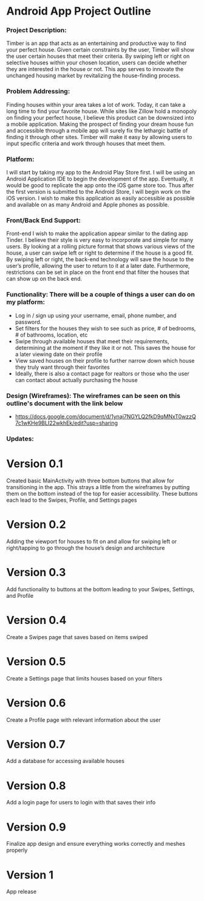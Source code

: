 
# Android App Project Outline
### **Project Description**: 
Timber is an app that acts as an entertaining and productive way to find your perfect house. Given certain constraints by the user, Timber will show the user certain houses that meet their criteria. By swiping left or right on selective houses within your chosen location, users can decide whether they are interested in the house or not. This app serves to innovate the unchanged housing market by revitalizing the house-finding process.

### **Problem Addressing**: 
Finding houses within your area takes a lot of work. Today, it can take a long time to find your favorite house. While sites like Zillow hold a monopoly on finding your perfect house, I believe this product can be downsized into a mobile application. Making the prospect of finding your dream house fun and accessible through a mobile app will surely fix the lethargic battle of finding it through other sites. Timber will make it easy by allowing users to input specific criteria and work through houses that meet them. 

### **Platform**: 
I will start by taking my app to the Android Play Store first. I will be using an Android Application IDE to begin the development of the app. Eventually, it would be good to replicate the app onto the iOS game store too. Thus after the first version is submitted to the Android Store, I will begin work on the iOS version. I wish to make this application as easily accessible as possible and available on as many Android and Apple phones as possible.

### **Front/Back End Support**: 
Front-end I wish to make the application appear similar to the dating app Tinder. I believe their style is very easy to incorporate and simple for many users. By looking at a rolling picture format that shows various views of the house, a user can swipe left or right to determine if the house is a good fit. By swiping left or right, the back-end technology will save the house to the user’s profile, allowing the user to return to it at a later date. Furthermore, restrictions can be set in place on the front end that filter the houses that can show up on the back end.

### **Functionality**: There will be a couple of things a user can do on my platform:
- Log in / sign up using your username, email, phone number, and password.
- Set filters for the houses they wish to see such as price, # of bedrooms, # of bathrooms, location, etc
- Swipe through available houses that meet their requirements, determining at the moment if they like it or not. This saves the house for a later viewing date on their profile
- View saved houses on their profile to further narrow down which house they truly want through their favorites
- Ideally, there is also a contact page for realtors or those who the user can contact about actually purchasing the house

### **Design (Wireframes)**: The wireframes can be seen on this outline's document with the link below
- https://docs.google.com/document/d/1ynaj7NGYLQ2fkD9qMNxT0wzzQ7c1wKHe9BLI22wkhEk/edit?usp=sharing

### **Updates**:
# Version 0.1
Created basic MainActivity with three bottom buttons that allow for transitioning in the app. This strays a little from the wireframes by putting them on the bottom instead of the top for easier accessibility. These buttons each lead to the Swipes, Profile, and Settings pages
# Version 0.2
Adding the viewport for houses to fit on and allow for swiping left or right/tapping to go through the house’s design and architecture
# Version 0.3
Add functionality to buttons at the bottom leading to your Swipes, Settings, and Profile
# Version 0.4
Create a Swipes page that saves based on items swiped
# Version 0.5
Create a Settings page that limits houses based on your filters
# Version 0.6
Create a Profile page with relevant information about the user
# Version 0.7
Add a database for accessing available houses
# Version 0.8
Add a login page for users to login with that saves their info
# Version 0.9
Finalize app design and ensure everything works correctly and meshes properly
# Version 1
App release



<!---
rylanh332/rylanh332 is a ✨ special ✨ repository because its `README.md` (this file) appears on your GitHub profile.
You can click the Preview link to take a look at your changes.
--->
